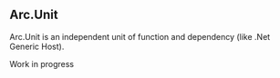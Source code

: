 ## Arc.Unit
Arc.Unit is an independent unit of function and dependency (like .Net Generic Host).

Work in progress

